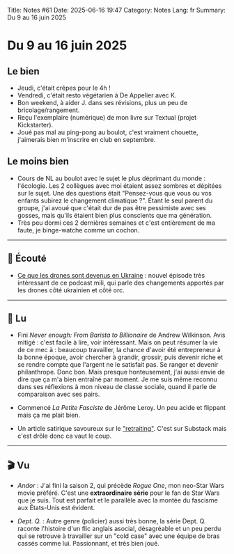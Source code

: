 Title: Notes #61
Date: 2025-06-16 19:47
Category: Notes
Lang: fr
Summary: Du 9 au 16 juin 2025

# Du 9 au 16 juin 2025

## Le bien

* Jeudi, c'était crêpes pour le 4h !
* Vendredi, c'était resto végétarien à De Appelier avec K.
* Bon weekend, à aider J. dans ses révisions, plus un peu de bricolage/rangement.
* Reçu l'exemplaire (numérique) de mon livre sur Textual (projet Kickstarter).
* Joué pas mal au ping-pong au boulot, c'est vraiment chouette, j'aimerais bien m'inscrire en club en septembre.

## Le moins bien

* Cours de NL au boulot avec le sujet le plus déprimant du monde : l'écologie. Les 2 collègues avec moi étaient assez sombres et dépitées sur le sujet. Une des questions était "Pensez-vous que vous ou vos enfants subirez le changement climatique ?". Étant le seul parent du groupe, j'ai avoué que c'était dur de pas être pessimiste avec ses gosses, mais qu'ils étaient bien plus conscients que ma génération.
* Très peu dormi ces 2 dernières semaines et c'est entièrement de ma faute, je binge-watche comme un cochon.

---

## 🎤 Écouté

* [Ce que les drones sont devenus en Ukraine](https://lerubicon.org/10-06-25/) : nouvel épisode très intéressant de ce podcast mili, qui parle des changements apportés par les drones côté ukrainien et côté orc.

---

## 📖 Lu

* Fini _Never enough: From Barista to Billionaire_ de Andrew Wilkinson. Avis mitigé : c'est facile à lire, voir intéressant. Mais on peut résumer la vie de ce mec à : beaucoup travailler, la chance d'avoir été entrepreneur à la bonne époque, avoir chercher à grandir, grossir, puis devenir riche et se rendre compte que l'argent ne le satisfait pas. Se ranger et devenir philanthrope. Donc bon. Mais presque honteusement, j'ai aussi envie de dire que ça m'a bien entraîné par moment. Je me suis même reconnu dans ses réflexions à mon niveau de classe sociale, quand il parle de comparaison avec ses pairs.

* Commencé _La Petite Fasciste_ de Jérôme Leroy. Un peu acide et flippant mais ça me plait bien.

* Un article satirique savoureux sur le ["retraiting"](https://linsolithe.substack.com/p/le-retraiting-nouvelle-mode-chez). C'est sur Substack mais c'est drôle donc ca vaut le coup.

---

## 🎬 Vu

* _Andor_ : J'ai fini la saison 2, qui précède _Rogue One_, mon neo-Star Wars movie préféré. C'est une **extraordinaire série** pour le fan de Star Wars que je suis. Tout est parfait et le parallèle avec la montée du fascisme aux États-Unis est évident.

* _Dept. Q._ : Autre genre (policier) aussi très bonne, la série Dept. Q. raconte l'histoire d'un flic anglais asocial, désagréable et un peu perdu qui se retrouve à travailler sur un "cold case" avec une équipe de bras cassés comme lui. Passionnant, et très bien joué.
